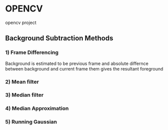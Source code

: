 # OPENCV
opencv project
## Background Subtraction Methods
### 1) Frame Differencing
Background is estimated to be previous frame and absolute differnce between background and current frame them gives the 
resultant foreground
### 2) Mean filter
### 3) Median filter
### 4) Median Approximation
### 5) Running Gaussian
